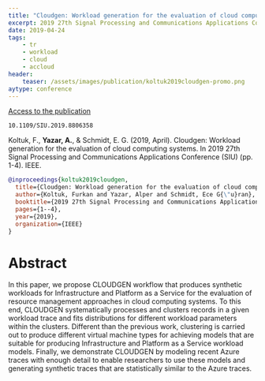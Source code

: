 ```yaml
---
title: "Cloudgen: Workload generation for the evaluation of cloud computing systems"
excerpt: 2019 27th Signal Processing and Communications Applications Conference (SIU). IEEE.
date: 2019-04-24
tags:
    - tr
    - workload
    - cloud
    - accloud
header:
    teaser: /assets/images/publication/koltuk2019cloudgen-promo.png
aytype: conference
---
```


[Access to the publication](https://doi.org/10.1109/SIU.2019.8806358)

`10.1109/SIU.2019.8806358`

Koltuk, F., **Yazar, A.**, & Schmidt, E. G. (2019, April). Cloudgen: Workload
generation for the evaluation of cloud computing systems. In 2019 27th Signal
Processing and Communications Applications Conference (SIU) (pp. 1-4). IEEE.

```bibtex
@inproceedings{koltuk2019cloudgen,
  title={Cloudgen: Workload generation for the evaluation of cloud computing systems},
  author={Koltuk, Furkan and Yazar, Alper and Schmidt, Ece G{\"u}ran},
  booktitle={2019 27th Signal Processing and Communications Applications Conference (SIU)},
  pages={1--4},
  year={2019},
  organization={IEEE}
}
```

# Abstract

In this paper, we propose CLOUDGEN workflow that produces synthetic workloads
for Infrastructure and Platform as a Service for the evaluation of resource
management approaches in cloud computing systems. To this end, CLOUDGEN
systematically processes and clusters records in a given workload trace and fits
distributions for different workload parameters within the clusters. Different
than the previous work, clustering is carried out to produce different virtual
machine types for achieving models that are suitable for producing
Infrastructure and Platform as a Service workload models. Finally, we
demonstrate CLOUDGEN by modeling recent Azure traces with enough detail to
enable researchers to use these models and generating synthetic traces that are
statistically similar to the Azure traces.
